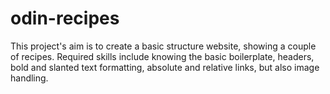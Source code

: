 # odin-recipes
This project's aim is to create a basic structure website, showing a couple of recipes. 
Required skills include knowing the basic boilerplate, headers, bold and slanted text formatting, absolute and relative links, but also image handling.
